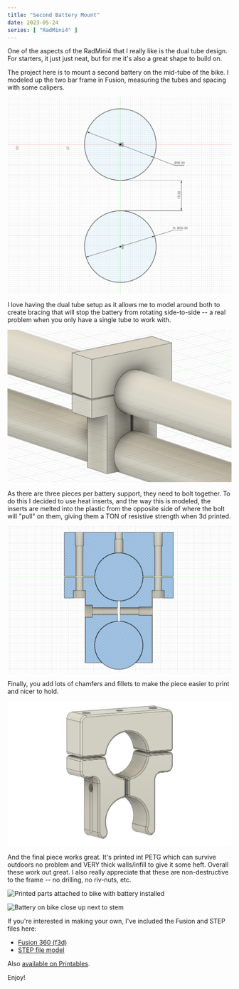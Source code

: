 ```yaml
---
title: "Second Battery Mount"
date: 2023-05-24
series: [ "RadMini4" ]
---
```


One of the aspects of the RadMini4 that I really like is the dual tube design. For starters, it just just neat, but for me it's also a great shape to build on.

The project here is to mount a second battery on the mid-tube of the bike. I modeled up the two bar frame in Fusion, measuring the tubes and spacing with some calipers.

![Fusion 360 diagram and measures of tubes](<2023-07-07 09_24_55-Autodesk Fusion 360.png>) 

I love having the dual tube setup as it allows me to model around both to create bracing that will stop the battery from rotating side-to-side -- a real problem when you only have a single tube to work with.

![3d modeling program showing rough shape](<2023-07-07 09_26_51-Autodesk Fusion 360.png>) 

As there are three pieces per battery support, they need to bolt together. To do this I decided to use heat inserts, and the way this is modeled, the inserts are melted into the plastic from the opposite side of where the bolt will "pull" on them, giving them a TON of resistive strength when 3d printed.

![Cross section](<2023-07-07 09_27_31-Autodesk Fusion 360.png> "Cross section showing bolt locations") 

Finally, you add lots of chamfers and fillets to make the piece easier to print and nicer to hold.

![3d model completed with nice surfaces](<2023-07-07 09_29_35-Autodesk Fusion 360.png>)

And the final piece works great. It's printed int PETG which can survive outdoors no problem and VERY thick walls/infill to give it some heft. Overall these work out great. I also really appreciate that these are non-destructive to the frame -- no drilling, no riv-nuts, etc.

![Printed parts attached to bike with battery installed](<2023-05-24 18.45.18.jpg> "Installed and looking great") 

![Battery on bike close up next to stem](<2023-05-24 18.45.29.jpg> "Battery slid all the way forward, plenty of space to remove it")

If you're interested in making your own, I've included the Fusion and STEP files here:

- [Fusion 360 (f3d)](./battery%20mount%20stablizer%20-%20heatsert%20version.f3d)
- [STEP file model](./battery%20mount%20stablizer%20-%20heatsert%20version.step)

Also [available on Printables](https://www.printables.com/model/489597-radmini-4-second-battery-mount).

Enjoy!